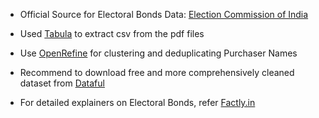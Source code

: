 

- Official Source for Electoral Bonds Data: [Election Commission of India](https://www.eci.gov.in/disclosure-of-electoral-bonds)
  
- Used [Tabula](https://tabula.technology/) to extract csv from the pdf files
   
- Use [OpenRefine](https://openrefine.org/) for clustering and deduplicating Purchaser Names
  
- Recommend to download free and more comprehensively cleaned dataset from [Dataful](https://dataful.in/datasets/19700/)
  
- For detailed explainers on Electoral Bonds, refer [Factly.in](https://factly.in/category/electoral-bonds/)
